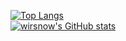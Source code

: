 [![Top Langs](https://github-readme-stats.vercel.app/api/top-langs/?username=wirsnow&layout=compact&theme=tokyonight)](https://github.com/wirsnow?tab=repositories)  
[![wirsnow's GitHub stats](https://github-readme-stats.vercel.app/api?username=wirsnow&theme=tokyonight&show_icons=true)](https://github.com/wirsnow)
